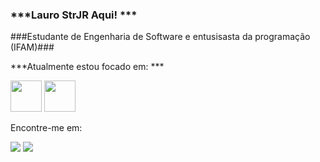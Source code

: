 ### ***Lauro StrJR Aqui! ***
###Estudante de Engenharia de Software e entusisasta da programação (IFAM)###

***Atualmente estou focado em: ***
<div style="display: inline">
  <img width='50' height='50' src="https://cdn.jsdelivr.net/gh/devicons/devicon@latest/icons/python/python-original.svg" />
  <img width='50 height='50 src="https://cdn.jsdelivr.net/gh/devicons/devicon@latest/icons/azuresqldatabase/azuresqldatabase-original.svg" />
</div>

Encontre-me em: 

<a href=" "><img src="https://img.shields.io/badge/linkedin-%230077B5.svg?style=for-the-badge&logo=linkedin&logoColor=white"></a>
<a href=" "><img src="https://img.shields.io/badge/Gmail-D14836?style=for-the-badge&logo=gmail&logoColor=white"></a>


